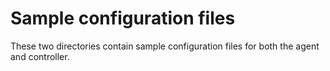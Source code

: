 # Sample configuration files

These two directories contain sample configuration files for both the agent and controller.